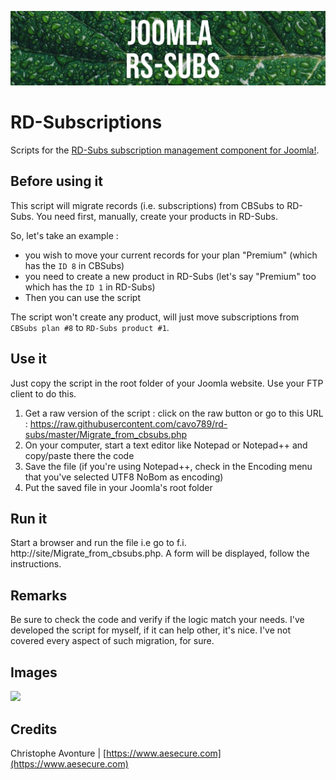 ![Banner](images/banner.jpg)

# RD-Subscriptions

Scripts for the [RD-Subs subscription management component for Joomla!](https://rd-media.org/joomla-subscriptions-management.html).

## Before using it

This script will migrate records (i.e. subscriptions) from CBSubs to RD-Subs. You need first, manually, create your products in RD-Subs.

So, let's take an example :

- you wish to move your current records for your plan "Premium" (which has the `ID 8` in CBSubs)
- you need to create a new product in RD-Subs (let's say "Premium" too which has the `ID 1` in RD-Subs)
- Then you can use the script

The script won't create any product, will just move subscriptions from `CBSubs plan #8` to `RD-Subs product #1`.

## Use it

Just copy the script in the root folder of your Joomla website. Use your FTP client to do this.

1. Get a raw version of the script : click on the raw button or go to this URL : https://raw.githubusercontent.com/cavo789/rd-subs/master/Migrate_from_cbsubs.php
2. On your computer, start a text editor like Notepad or Notepad++ and copy/paste there the code
3. Save the file (if you're using Notepad++, check in the Encoding menu that you've selected UTF8 NoBom as encoding)
4. Put the saved file in your Joomla's root folder

## Run it

Start a browser and run the file i.e go to f.i. http://site/Migrate_from_cbsubs.php. A form will be displayed, follow the instructions.

## Remarks

Be sure to check the code and verify if the logic match your needs. I've developed the script for myself, if it can help other, it's nice. I've not covered every aspect of such migration, for sure.

## Images

<img src="https://github.com/cavo789/rd-subs/blob/master/images/result.png" />

## Credits

Christophe Avonture | [https://www.aesecure.com](https://www.aesecure.com)
